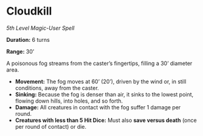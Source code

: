 # Cloudkill

*5th Level Magic-User Spell*

**Duration:** 6 turns

**Range:** 30’

A poisonous fog streams from the caster’s fingertips, filling a 30’ diameter area.

- **Movement:** The fog moves at 60’ (20’), driven by the wind or, in still conditions, away from the caster.
- **Sinking:** Because the fog is denser than air, it sinks to the lowest point, flowing down hills, into holes, and so forth.
- **Damage:** All creatures in contact with the fog suffer 1 damage per round.
- **Creatures with less than 5 Hit Dice:** Must also **save versus death** (once per round of contact) or die.